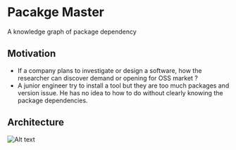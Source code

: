 # Pacakge Master
A knowledge graph of package dependency

## Motivation
- If a company plans to investigate or design a software, how the researcher can discover demand or opening for OSS market ?  
- A junior engineer try to install a tool but they are too much packages and version issue. He has no idea to how to do without clearly knowing the package dependencies.

## Architecture
![Alt text](https://github.com/mmyd/insight/blob/master/pic.png?raw=true "Optional Title")

